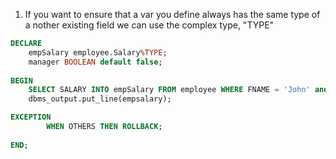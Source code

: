 1. If you want to ensure that a var you define always has the same type of a nother existing field we can use the complex type, "TYPE"
```sql
DECLARE
    empSalary employee.Salary%TYPE;
    manager BOOLEAN default false;
    
BEGIN
    SELECT SALARY INTO empSalary FROM employee WHERE FNAME = 'John' and LNAME = 'Smith';
    dbms_output.put_line(empsalary);

EXCEPTION
        WHEN OTHERS THEN ROLLBACK;
        
END;
```
